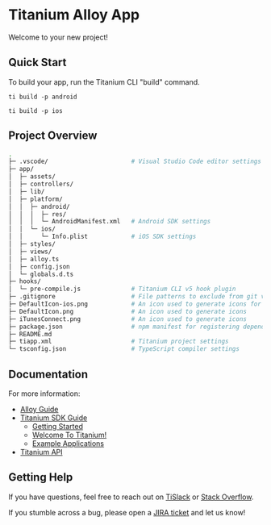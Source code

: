 # Titanium Alloy App

Welcome to your new project!

## Quick Start

To build your app, run the Titanium CLI "build" command.

	ti build -p android

	ti build -p ios

## Project Overview

```sh
.
├─ .vscode/                       # Visual Studio Code editor settings
├─ app/
│  ├─ assets/
│  ├─ controllers/
│  ├─ lib/
│  ├─ platform/
│  │  ├─ android/
│  │  │  ├─ res/
│  │  │  └─ AndroidManifest.xml   # Android SDK settings
│  │  └─ ios/
│  │     └─ Info.plist            # iOS SDK settings
│  ├─ styles/
│  ├─ views/
│  ├─ alloy.ts
│  ├─ config.json
│  └─ globals.d.ts
├─ hooks/
│  └─ pre-compile.js              # Titanium CLI v5 hook plugin
├─ .gitignore                     # File patterns to exclude from git version control
├─ DefaultIcon-ios.png            # An icon used to generate icons for iOS build
├─ DefaultIcon.png                # An icon used to generate icons
├─ iTunesConnect.png              # An icon used to generate icons
├─ package.json                   # npm manifest for registering dependencies
├─ README.md
├─ tiapp.xml                      # Titanium project settings
└─ tsconfig.json                  # TypeScript compiler settings
```

## Documentation

For more information:

 * [Alloy Guide](https://docs.appcelerator.com/platform/latest/#!/guide/Alloy_Framework)
 * [Titanium SDK Guide](https://docs.appcelerator.com/platform/latest/#!/guide/Titanium_SDK)
	 * [Getting Started](https://docs.appcelerator.com/platform/latest/#!/guide/Titanium_SDK_Getting_Started)
	 * [Welcome To Titanium!](https://docs.appcelerator.com/platform/latest/#!/guide/Welcome_To_Titanium!)
	 * [Example Applications](https://docs.appcelerator.com/platform/latest/#!/guide/Example_Applications)
 * [Titanium API](https://docs.appcelerator.com/platform/latest/#!/api/Titanium)

## Getting Help

If you have questions, feel free to reach out on [TiSlack](https://ti-slack.slack.com/) or
[Stack Overflow](https://stackoverflow.com/tags/appcelerator).

If you stumble across a bug, please open a [JIRA ticket](https://jira.appcelerator.org/) and let us know!
